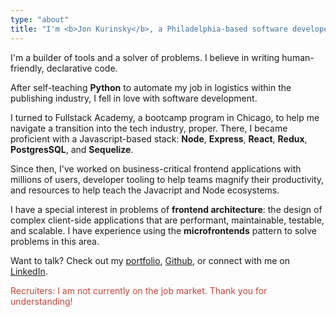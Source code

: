 ```yaml
---
type: "about"
title: "I'm <b>Jon Kurinsky</b>, a Philadelphia-based software developer working at <b>IKEA</b>."
---
```


<p>I'm a builder of tools and a solver of problems. I believe in writing human-friendly, declarative code.</p>
<p>After self-teaching <b>Python</b> to automate my job in logistics within the publishing industry, I fell in love with software development.</p>
<p>I turned to Fullstack Academy, a bootcamp program in Chicago, to help me navigate a transition into the tech industry, proper. There, I became proficient with a Javascript-based stack: <b>Node</b>, <b>Express</b>, <b>React</b>, <b>Redux</b>, <b>PostgresSQL</b>, and <b>Sequelize</b>.
</p>
<p>Since then, I've worked on business-critical frontend applications with millions of users, developer tooling to help teams magnify their productivity, and resources to help teach the Javacript and Node ecosystems.</p>
</p>
<p>I have a special interest in problems of <b>frontend architecture</b>: the design of complex client-side applications that are performant, maintainable, testable, and scalable. I have experience using the <b>microfrontends</b> pattern to solve problems in this area.</p>

<p>Want to talk? Check out my <a href="/projects/">portfolio</a>, <a href="https://github.com/krnsk0">Github</a>, or connect with me on <a href="https://www.linkedin.com/in/krnsk0/">LinkedIn</a>.</p>

<p style="color: #CB4335">Recruiters: I am not currently on the job market. Thank you for understanding!</p>
